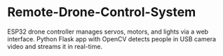 # Remote-Drone-Control-System
ESP32 drone controller manages servos, motors, and lights via a web interface. Python Flask app with OpenCV detects people in USB camera video and streams it in real-time.
